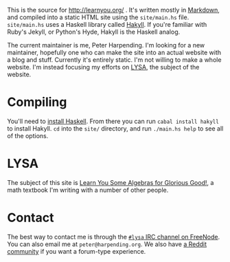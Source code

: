 This is the source for http://learnyou.org/ . It's written mostly in
[Markdown][pdmd], and compiled into a static HTML site using the `site/main.hs`
file. `site/main.hs` uses a Haskell library called [Hakyll][hak]. If you're
familiar with Ruby's Jekyll, or Python's Hyde, Hakyll is the Haskell analog.

The current maintainer is me, Peter Harpending. I'm looking for a new
maintainer, hopefully one who can make the site into an actual website with a
blog and stuff. Currently it's entirely static. I'm not willing to make a whole
website. I'm instead focusing my efforts on [LYSA][lysa], the subject of the
website.

# Compiling

You'll need to [install Haskell][hask]. From there you can run `cabal install
hakyll` to install Hakyll. `cd` into the `site/` directory, and run `./main.hs
help` to see all of the options.

# LYSA

The subject of this site is [Learn You Some Algebras for Glorious Good!][lysa],
a math textbook I'm writing with a number of other people.

# Contact

The best way to contact me is through the
[`#lysa` IRC channel on FreeNode](https://webchat.freenode.net/?channels=%23lysa). You
can also email me at `peter@harpending.org`. We also have
[a Reddit community](https://lysa.reddit.com/) if you want a forum-type
experience.

[pdmd]: http://johnmacfarlane.net/pandoc/demo/example9/pandocs-markdown.html
[hak]: http://jaspervdj.be/hakyll/
[hask]: https://github.com/bitemyapp/learnhaskell#getting-started
[lysa]: https://gitlab.com/groups/lysa
